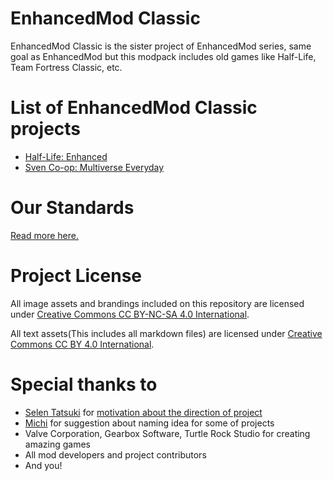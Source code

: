 # EnhancedMod Classic
EnhancedMod Classic is the sister project of EnhancedMod series, same goal as EnhancedMod but this modpack includes old games like Half-Life, Team Fortress Classic, etc.

# List of EnhancedMod Classic projects
* [Half-Life: Enhanced](https://github.com/MysticMoonlight/EnhancedModClassic/blob/master/hle/README.md)
* [Sven Co-op: Multiverse Everyday](https://github.com/MysticMoonlight/EnhancedModClassic/blob/master/sc/README.md)
   
# Our Standards
[Read more here.](https://github.com/MysticMoonlight/EnhancedMod/blob/main/STANDARD.md)

# Project License
All image assets and brandings included on this repository are licensed under [Creative Commons CC BY-NC-SA 4.0 International](https://creativecommons.org/licenses/by-nc-sa/4.0/).

All text assets(This includes all markdown files) are licensed under [Creative Commons CC BY 4.0 International](https://creativecommons.org/licenses/by/4.0/).

# Special thanks to
* [Selen Tatsuki](https://twitter.com/Selen_Tatsuki) for [motivation about the direction of project](https://twitter.com/Selen_Tatsuki/status/1453444303968038913)
* [Michi](https://steamcommunity.com/profiles/76561198295898640) for suggestion about naming idea for some of projects
* Valve Corporation, Gearbox Software, Turtle Rock Studio for creating amazing games
* All mod developers and project contributors
* And you!
